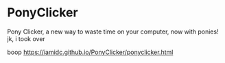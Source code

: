 # PonyClicker
Pony Clicker, a new way to waste time on your computer, now with ponies! jk, i took over

boop https://iamidc.github.io/PonyClicker/ponyclicker.html
